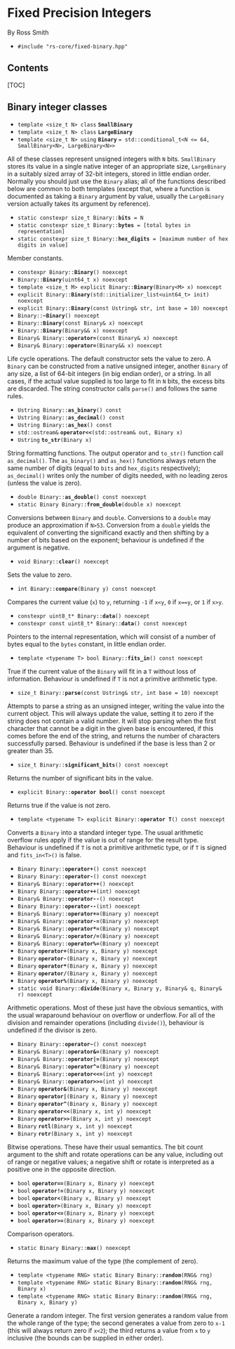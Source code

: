 # Fixed Precision Integers #

By Ross Smith

* `#include "rs-core/fixed-binary.hpp"`

## Contents ##

[TOC]

## Binary integer classes ##

* `template <size_t N> class` **`SmallBinary`**
* `template <size_t N> class` **`LargeBinary`**
* `template <size_t N> using` **`Binary`** `= std::conditional_t<N <= 64, SmallBinary<N>, LargeBinary<N>>`

All of these classes represent unsigned integers with `N` bits. `SmallBinary`
stores its value in a single native integer of an appropriate size,
`LargeBinary` in a suitably sized array of 32-bit integers, stored in little
endian order. Normally you should just use the `Binary` alias; all of the
functions described below are common to both templates (except that, where a
function is documented as taking a `Binary` argument by value, usually the
`LargeBinary` version actually takes its argument by reference).

* `static constexpr size_t Binary::`**`bits`**` = N`
* `static constexpr size_t Binary::`**`bytes`**` = [total bytes in representation]`
* `static constexpr size_t Binary::`**`hex_digits`**` = [maximum number of hex digits in value]`

Member constants.

* `constexpr Binary::`**`Binary`**`() noexcept`
* `Binary::`**`Binary`**`(uint64_t x) noexcept`
* `template <size_t M> explicit Binary::`**`Binary`**`(Binary<M> x) noexcept`
* `explicit Binary::`**`Binary`**`(std::initializer_list<uint64_t> init) noexcept`
* `explicit Binary::`**`Binary`**`(const Ustring& str, int base = 10) noexcept`
* `Binary::`**`~Binary`**`() noexcept`
* `Binary::`**`Binary`**`(const Binary& x) noexcept`
* `Binary::`**`Binary`**`(Binary&& x) noexcept`
* `Binary& Binary::`**`operator=`**`(const Binary& x) noexcept`
* `Binary& Binary::`**`operator=`**`(Binary&& x) noexcept`

Life cycle operations. The default constructor sets the value to zero. A
`Binary` can be constructed from a native unsigned integer, another `Binary`
of any size, a list of 64-bit integers (in big endian order), or a string. In
all cases, if the actual value supplied is too large to fit in `N` bits, the
excess bits are discarded. The string constructor calls `parse()` and follows
the same rules.

* `Ustring Binary::`**`as_binary`**`() const`
* `Ustring Binary::`**`as_decimal`**`() const`
* `Ustring Binary::`**`as_hex`**`() const`
* `std::ostream&` **`operator<<`**`(std::ostream& out, Binary x)`
* `Ustring` **`to_str`**`(Binary x)`

String formatting functions. The output operator and `to_str()` function call
`as_decimal()`. The `as_binary()` and `as_hex()` functions always return the
same number of digits (equal to `bits` and `hex_digits` respectively);
`as_decimal()` writes only the number of digits needed, with no leading zeros
(unless the value is zero).

* `double Binary::`**`as_double`**`() const noexcept`
* `static Binary Binary::`**`from_double`**`(double x) noexcept`

Conversions between `Binary` and `double`. Conversions to a `double` may
produce an approximation if `N>53`. Conversion from a `double` yields the
equivalent of converting the significand exactly and then shifting by a number
of bits based on the exponent; behaviour is undefined if the argument is
negative.

* `void Binary::`**`clear`**`() noexcept`

Sets the value to zero.

* `int Binary::`**`compare`**`(Binary y) const noexcept`

Compares the current value (`x`) to `y`, returning `-1` if `x<y`, `0` if
`x==y`, or `1` if `x>y`.

* `constexpr uint8_t* Binary::`**`data`**`() noexcept`
* `constexpr const uint8_t* Binary::`**`data`**`() const noexcept`

Pointers to the internal representation, which will consist of a number of
bytes equal to the `bytes` constant, in little endian order.

* `template <typename T> bool Binary::`**`fits_in`**`() const noexcept`

True if the current value of the `Binary` will fit in a `T` without loss of
information. Behaviour is undefined if `T` is not a primitive arithmetic type.

* `size_t Binary::`**`parse`**`(const Ustring& str, int base = 10) noexcept`

Attempts to parse a string as an unsigned integer, writing the value into the
current object. This will always update the value, setting it to zero if the
string does not contain a valid number. It will stop parsing when the first
character that cannot be a digit in the given base is encountered, if this
comes before the end of the string, and returns the number of characters
successfully parsed. Behaviour is undefined if the base is less than 2 or
greater than 35.

* `size_t Binary::`**`significant_bits`**`() const noexcept`

Returns the number of significant bits in the value.

* `explicit Binary::`**`operator bool`**`() const noexcept`

Returns true if the value is not zero.

* `template <typename T> explicit Binary::`**`operator T`**`() const noexcept`

Converts a `Binary` into a standard integer type. The usual arithmetic
overflow rules apply if the value is out of range for the result type.
Behaviour is undefined if `T` is not a primitive arithmetic type, or if `T` is
signed and `fits_in<T>()` is false.

* `Binary Binary::`**`operator+`**`() const noexcept`
* `Binary Binary::`**`operator-`**`() const noexcept`
* `Binary& Binary::`**`operator++`**`() noexcept`
* `Binary Binary::`**`operator++`**`(int) noexcept`
* `Binary& Binary::`**`operator--`**`() noexcept`
* `Binary Binary::`**`operator--`**`(int) noexcept`
* `Binary& Binary::`**`operator+=`**`(Binary y) noexcept`
* `Binary& Binary::`**`operator-=`**`(Binary y) noexcept`
* `Binary& Binary::`**`operator*=`**`(Binary y) noexcept`
* `Binary& Binary::`**`operator/=`**`(Binary y) noexcept`
* `Binary& Binary::`**`operator%=`**`(Binary y) noexcept`
* `Binary` **`operator+`**`(Binary x, Binary y) noexcept`
* `Binary` **`operator-`**`(Binary x, Binary y) noexcept`
* `Binary` **`operator*`**`(Binary x, Binary y) noexcept`
* `Binary` **`operator/`**`(Binary x, Binary y) noexcept`
* `Binary` **`operator%`**`(Binary x, Binary y) noexcept`
* `static void Binary::`**`divide`**`(Binary x, Binary y, Binary& q, Binary& r) noexcept`

Arithmetic operations. Most of these just have the obvious semantics, with the
usual wraparound behaviour on overflow or underflow. For all of the division
and remainder operations (including `divide()`), behaviour is undefined if the
divisor is zero.

* `Binary Binary::`**`operator~`**`() const noexcept`
* `Binary& Binary::`**`operator&=`**`(Binary y) noexcept`
* `Binary& Binary::`**`operator|=`**`(Binary y) noexcept`
* `Binary& Binary::`**`operator^=`**`(Binary y) noexcept`
* `Binary& Binary::`**`operator<<=`**`(int y) noexcept`
* `Binary& Binary::`**`operator>>=`**`(int y) noexcept`
* `Binary` **`operator&`**`(Binary x, Binary y) noexcept`
* `Binary` **`operator|`**`(Binary x, Binary y) noexcept`
* `Binary` **`operator^`**`(Binary x, Binary y) noexcept`
* `Binary` **`operator<<`**`(Binary x, int y) noexcept`
* `Binary` **`operator>>`**`(Binary x, int y) noexcept`
* `Binary` **`rotl`**`(Binary x, int y) noexcept`
* `Binary` **`rotr`**`(Binary x, int y) noexcept`

Bitwise operations. These have their usual semantics. The bit count argument
to the shift and rotate operations can be any value, including out of range or
negative values; a negative shift or rotate is interpreted as a positive one
in the opposite direction.

* `bool` **`operator==`**`(Binary x, Binary y) noexcept`
* `bool` **`operator!=`**`(Binary x, Binary y) noexcept`
* `bool` **`operator<`**`(Binary x, Binary y) noexcept`
* `bool` **`operator>`**`(Binary x, Binary y) noexcept`
* `bool` **`operator<=`**`(Binary x, Binary y) noexcept`
* `bool` **`operator>=`**`(Binary x, Binary y) noexcept`

Comparison operators.

* `static Binary Binary::`**`max`**`() noexcept`

Returns the maximum value of the type (the complement of zero).

* `template <typename RNG> static Binary Binary::`**`random`**`(RNG& rng)`
* `template <typename RNG> static Binary Binary::`**`random`**`(RNG& rng, Binary x)`
* `template <typename RNG> static Binary Binary::`**`random`**`(RNG& rng, Binary x, Binary y)`

Generate a random integer. The first version generates a random value from the
whole range of the type; the second generates a value from zero to `x-1` (this
will always return zero if `x<2`); the third returns a value from `x` to `y`
inclusive (the bounds can be supplied in either order).
